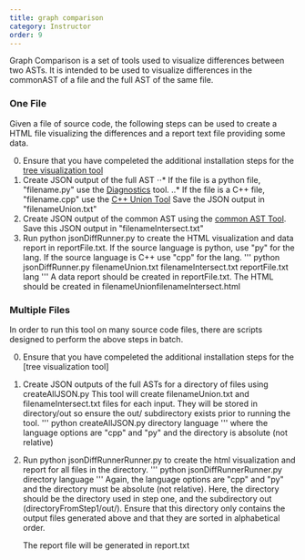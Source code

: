 ```yaml
---
title: graph comparison
category: Instructor
order: 9
---
```


Graph Comparison is a set of tools used to visualize differences between two ASTs. It is intended to be used to visualize differences in the commonAST of a file and the full AST of the same file. 


### One File

Given a file of source code, the following steps can be used to create a HTML file visualizing the differences and a report text file providing some data.


0. Ensure that you have compeleted the additional installation steps for the [tree visualization tool](http://submitty.org/instructor/tree_tool "Tree Visualization Documentation")
1. Create JSON output of the full AST
   ⋅⋅* If the file is a python file, "filename.py" use the [Diagnostics](http://submitty.org/instructor/static_analysis "Diagnostics Documentation") tool. 
  ..* If the file is a C++ file, "filename.cpp" use the [C++ Union Tool](http://submitty.org/instructor/cppUnionTool "C++ Union Tool Documentation")
  Save the JSON output in "filenameUnion.txt"
 2. Create JSON output of the common AST using the [common AST Tool](http://submitty.org/instructor/commonAST "Common AST Tool Documentation"). Save this JSON output in "filenameIntersect.txt"
 3. Run python jsonDiffRunner.py to create the HTML visualization and data report in reportFile.txt. If the source language is python, use "py" for the lang. If the source language is C++ use "cpp" for the lang.
   '''
   python jsonDiffRunner.py filenameUnion.txt filenameIntersect.txt reportFile.txt lang
   '''
A data report should be created in reportFile.txt. The HTML should be created in filenameUnionfilenameIntersect.html

### Multiple Files

In order to run this tool on many source code files, there are scripts designed to perform the above steps in batch.

0. Ensure that you have compeleted the additional installation steps for the [tree visualization tool]
1. Create JSON outputs of the full ASTs for a directory of files using createAllJSON.py
    This tool will create filenameUnion.txt and filenameIntersect.txt files for each input. They will be stored in directory/out so ensure the out/ subdirectory exists prior to running the tool.
       '''
       python createAllJSON.py directory language
       '''
   where the language options are "cpp" and "py" and the directory is absolute (not relative)
2. Run python jsonDiffRunnerRunner.py to create the html visualization and report for all files in the directory. 
      '''
      python jsonDiffRunnerRunner.py directory language
      '''
      Again, the language options are "cpp" and "py" and the directory must be absolute (not relative). 
      Here, the directory should be the directory used in step one, and the subdirectory out (directoryFromStep1/out/).
      Ensure that this directory only contains the output files generated above and that they are sorted in alphabetical order. 
      
      The report file will be generated in report.txt
